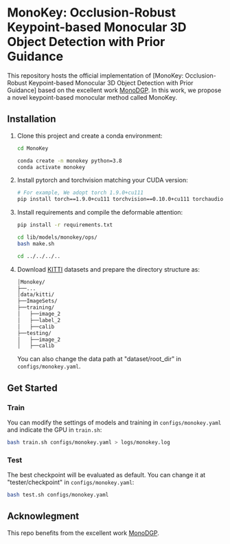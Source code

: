 # MonoKey: Occlusion-Robust Keypoint-based Monocular 3D Object Detection with Prior Guidance


This repository hosts the official implementation of [MonoKey: Occlusion-Robust Keypoint-based Monocular 3D Object Detection with Prior Guidance] based on the excellent work [MonoDGP](https://github.com/PuFanqi23/MonoDGP). In this work, we propose a novel keypoint-based monocular method called MonoKey.

## Installation
1. Clone this project and create a conda environment:
    ```bash
    cd MonoKey

    conda create -n monokey python=3.8
    conda activate monokey
    ```
    
2. Install pytorch and torchvision matching your CUDA version:
    ```bash
    # For example, We adopt torch 1.9.0+cu111
    pip install torch==1.9.0+cu111 torchvision==0.10.0+cu111 torchaudio==0.9.0 -f https://download.pytorch.org/whl/torch_stable.html
    ```
    
3. Install requirements and compile the deformable attention:
    ```bash
    pip install -r requirements.txt

    cd lib/models/monokey/ops/
    bash make.sh
    
    cd ../../../..
    ```
 
4. Download [KITTI](http://www.cvlibs.net/datasets/kitti/eval_object.php?obj_benchmark=3d) datasets and prepare the directory structure as:
    ```bash
    │Monokey/
    ├──...
    │data/kitti/
    ├──ImageSets/
    ├──training/
    │   ├──image_2
    │   ├──label_2
    │   ├──calib
    ├──testing/
    │   ├──image_2
    │   ├──calib
    ```
    You can also change the data path at "dataset/root_dir" in `configs/monokey.yaml`.
    
## Get Started

### Train
You can modify the settings of models and training in `configs/monokey.yaml` and indicate the GPU in `train.sh`:
  ```bash
  bash train.sh configs/monokey.yaml > logs/monokey.log
  ```
### Test
The best checkpoint will be evaluated as default. You can change it at "tester/checkpoint" in `configs/monokey.yaml`:
  ```bash
  bash test.sh configs/monokey.yaml
  ```

## Acknowlegment
This repo benefits from the excellent work [MonoDGP](https://github.com/PuFanqi23/MonoDGP).
